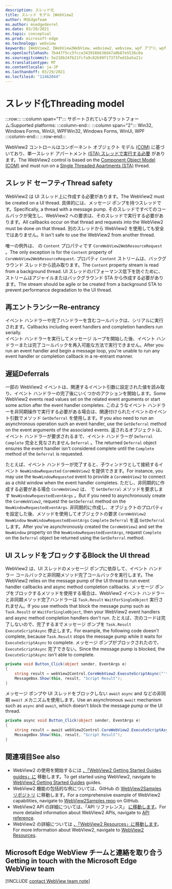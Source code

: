 ```yaml
---
description: スレッド化
title: スレッド モデル |WebView2
author: MSEdgeTeam
ms.author: msedgedevrel
ms.date: 03/29/2021
ms.topic: conceptual
ms.prod: microsoft-edge
ms.technology: webview
keywords: IWebView2、IWebView2WebView、webview2、webview、wpf アプリ、wpf、edge、ICoreWebView2、ICoreWebView2Host、ブラウザー コントロール、edge html
ms.openlocfilehash: 7b447f5cc5fcce3439166638d47a0b87e5536c0a
ms.sourcegitcommit: 5e218b24fb21fcfa9c82b99f17373fed1ba5a21c
ms.translationtype: MT
ms.contentlocale: ja-JP
ms.lasthandoff: 03/29/2021
ms.locfileid: "11462044"
---
```

# <a name="threading-model"></a><span data-ttu-id="7572f-104">スレッド化</span><span class="sxs-lookup"><span data-stu-id="7572f-104">Threading model</span></span> 

:::row:::
   :::column span="1":::
      <span data-ttu-id="7572f-105">サポートされているプラットフォーム:</span><span class="sxs-lookup"><span data-stu-id="7572f-105">Supported platforms:</span></span>
   :::column-end:::
   :::column span="2":::
      <span data-ttu-id="7572f-106">Win32, Windows Forms, WinUi, WPF</span><span class="sxs-lookup"><span data-stu-id="7572f-106">Win32, Windows Forms, WinUi, WPF</span></span>
   :::column-end:::
:::row-end:::  

<span data-ttu-id="7572f-107">WebView2 コントロールはコンポーネント オブジェクト モデル [(COM)][WindowsWin32ComTheComponentObjectModel] に基づいており、単一スレッド アパートメント [(STA) スレッドで実行する必要][WindowsWin32ComSingleThreadedApartments] があります。</span><span class="sxs-lookup"><span data-stu-id="7572f-107">The WebView2 control is based on the [Component Object Model (COM)][WindowsWin32ComTheComponentObjectModel] and must run on a [Single Threaded Apartments (STA)][WindowsWin32ComSingleThreadedApartments] thread.</span></span>  

## <a name="thread-safety"></a><span data-ttu-id="7572f-108">スレッド セーフティ</span><span class="sxs-lookup"><span data-stu-id="7572f-108">Thread safety</span></span>  

<span data-ttu-id="7572f-109">WebView2 は UI スレッド上に作成する必要があります。</span><span class="sxs-lookup"><span data-stu-id="7572f-109">The WebView2 must be created on a UI thread.</span></span>  <span data-ttu-id="7572f-110">具体的には、メッセージ ポンプを持つスレッドです。</span><span class="sxs-lookup"><span data-stu-id="7572f-110">Specifically, a thread with a message pump.</span></span>  <span data-ttu-id="7572f-111">そのスレッドですべてのコールバックが発生し、WebView2 への要求は、そのスレッドで実行する必要があります。</span><span class="sxs-lookup"><span data-stu-id="7572f-111">All callbacks occur on that thread and requests into the WebView2 must be done on that thread.</span></span>  <span data-ttu-id="7572f-112">別のスレッドから WebView2 を使用しても安全ではありません。</span><span class="sxs-lookup"><span data-stu-id="7572f-112">It isn't safe to use the WebView2 from another thread.</span></span>  

<span data-ttu-id="7572f-113">唯一の例外は、 の `Content` プロパティです `CoreWebView2WebResourceRequest` 。</span><span class="sxs-lookup"><span data-stu-id="7572f-113">The only exception is for the `Content` property of `CoreWebView2WebResourceRequest`.</span></span>  <span data-ttu-id="7572f-114">プロパティ `Content` ストリームは、バックグラウンド スレッドから読み取ります。</span><span class="sxs-lookup"><span data-stu-id="7572f-114">The `Content` property stream is read from a background thread.</span></span>  <span data-ttu-id="7572f-115">UI スレッドのパフォーマンス低下を防ぐために、ストリームはアジャイルまたはバックグラウンド STA から作成する必要があります。</span><span class="sxs-lookup"><span data-stu-id="7572f-115">The stream should be agile or be created from a background STA to prevent performance degradation to the UI thread.</span></span>  

## <a name="re-entrancy"></a><span data-ttu-id="7572f-116">再エントランシー</span><span class="sxs-lookup"><span data-stu-id="7572f-116">Re-entrancy</span></span>  

<span data-ttu-id="7572f-117">イベント ハンドラーや完了ハンドラーを含むコールバックは、シリアルに実行されます。</span><span class="sxs-lookup"><span data-stu-id="7572f-117">Callbacks including event handlers and completion handlers run serially.</span></span>  
<span data-ttu-id="7572f-118">イベント ハンドラーを実行してメッセージ ループを開始した後、イベント ハンドラーまたは完了コールバックを再入可能な方法で実行できません。</span><span class="sxs-lookup"><span data-stu-id="7572f-118">After you run an event handler and begin a message loop, you're unable to run any event handler or completion callback in a re-entrant manner.</span></span>  

## <a name="deferrals"></a><span data-ttu-id="7572f-119">遅延</span><span class="sxs-lookup"><span data-stu-id="7572f-119">Deferrals</span></span>  

<span data-ttu-id="7572f-120">一部の WebView2 イベントは、関連するイベント引数に設定された値を読み取り、イベント ハンドラーの完了後にいくつかのアクションを開始します。</span><span class="sxs-lookup"><span data-stu-id="7572f-120">Some WebView2 events read values set on the related event arguments or start some action after the event handler completes.</span></span>  <span data-ttu-id="7572f-121">このようなイベント ハンドラーを非同期操作で実行する必要がある場合は、関連付けられたイベントのイベント引数でメソッド `GetDeferral` を使用します。</span><span class="sxs-lookup"><span data-stu-id="7572f-121">If you also need to run an asynchronous operation such an event handler, use the `GetDeferral` method on the event arguments of the associated events.</span></span>  <span data-ttu-id="7572f-122">返されるオブジェクトは、イベント ハンドラーが要求されるまで、イベント ハンドラーが `Deferral` `Complete` 完全と見なされません `Deferral` 。</span><span class="sxs-lookup"><span data-stu-id="7572f-122">The returned `Deferral` object ensures the event handler isn't considered complete until the `Complete` method of the `Deferral` is requested.</span></span>  

<span data-ttu-id="7572f-123">たとえば、イベント ハンドラーが完了すると、子ウィンドウとして接続するイベント `NewWindowRequested` `CoreWebView2` を提供できます。</span><span class="sxs-lookup"><span data-stu-id="7572f-123">For instance, you may use the `NewWindowRequested` event to provide a `CoreWebView2` to connect as a child window when the event handler completes.</span></span>  <span data-ttu-id="7572f-124">ただし、非同期的に作成する必要がある場合 `CoreWebView2` は、 で `GetDeferral` メソッドを要求します `NewWindowRequestedEventArgs` 。</span><span class="sxs-lookup"><span data-stu-id="7572f-124">But if you need to asynchronously create the `CoreWebView2`, request the `GetDeferral` method on the `NewWindowRequestedEventArgs`.</span></span>  <span data-ttu-id="7572f-125">非同期的に作成し、オブジェクトのプロパティを設定した後、メソッドを使用してオブジェクトの要求 `CoreWebView2` `NewWindow` `NewWindowRequestedEventArgs` `Complete` `Deferral` を返 `GetDeferral` します。</span><span class="sxs-lookup"><span data-stu-id="7572f-125">After you've asynchronously created the `CoreWebView2` and set the `NewWindow` property on the `NewWindowRequestedEventArgs`, request `Complete` on the `Deferral` object be returned using the `GetDeferral` method.</span></span>  

## <a name="block-the-ui-thread"></a><span data-ttu-id="7572f-126">UI スレッドをブロックする</span><span class="sxs-lookup"><span data-stu-id="7572f-126">Block the UI thread</span></span>  

<span data-ttu-id="7572f-127">WebView2 は、UI スレッドのメッセージ ポンプに依存して、イベント ハンドラー コールバックと非同期メソッド完了コールバックを実行します。</span><span class="sxs-lookup"><span data-stu-id="7572f-127">The WebView2 relies on the message pump of the UI thread to run event handler callbacks and async method completion callbacks.</span></span>  <span data-ttu-id="7572f-128">メッセージ ポンプをブロックするメソッドを使用する場合は、WebView2 イベント ハンドラーと非同期メソッド完了ハンドラーは `Task.Result` `WaitForSingleObject` 実行されません。</span><span class="sxs-lookup"><span data-stu-id="7572f-128">If you use methods that block the message pump such as `Task.Result` or `WaitForSingleObject`, then your WebView2 event handlers and async method completion handlers don't run.</span></span>  <span data-ttu-id="7572f-129">たとえば、次のコードは完了しないので、完了するまでメッセージ ポンプを `Task.Result` `ExecuteScriptAsync` 停止します。</span><span class="sxs-lookup"><span data-stu-id="7572f-129">For example, the following code doesn't complete, because `Task.Result` stops the message pump while it waits for `ExecuteScriptAsync` to complete.</span></span>  <span data-ttu-id="7572f-130">メッセージ ポンプがブロックされたので、 `ExecuteScriptAsync` 完了できない。</span><span class="sxs-lookup"><span data-stu-id="7572f-130">Since the message pump is blocked, the `ExecuteScriptAsync` isn't able to complete.</span></span>   

```csharp
private void Button_Click(object sender, EventArgs e)
{
    string result = webView2Control.CoreWebView2.ExecuteScriptAsync("'test'").Result;
    MessageBox.Show(this, result, "Script Result");
}
```  

<span data-ttu-id="7572f-131">メッセージ ポンプや UI スレッドをブロックしない `await` `async` and などの非同期 `await` メカニズムを使用します。</span><span class="sxs-lookup"><span data-stu-id="7572f-131">Use an asynchronous `await` mechanism such as `async` and `await`, which doesn't block the message pump or the UI thread.</span></span>  

```csharp
private async void Button_Click(object sender, EventArgs e)
{
    string result = await webView2Control.CoreWebView2.ExecuteScriptAsync("'test'");
    MessageBox.Show(this, result, "Script Result");
}
```  

## <a name="see-also"></a><span data-ttu-id="7572f-132">関連項目</span><span class="sxs-lookup"><span data-stu-id="7572f-132">See also</span></span>  

*   <span data-ttu-id="7572f-133">WebView2 の使用を開始するには [、「WebView2 Getting Started Guides guides」に][Webview2IndexGettingStarted] 移動します。</span><span class="sxs-lookup"><span data-stu-id="7572f-133">To get started using WebView2, navigate to [WebView2 Getting Started Guides][Webview2IndexGettingStarted] guides.</span></span>  
*   <span data-ttu-id="7572f-134">WebView2 機能の包括的な例については、GitHub の [WebView2Samples リポジトリ][GithubMicrosoftedgeWebview2samples] に移動します。</span><span class="sxs-lookup"><span data-stu-id="7572f-134">For a comprehensive example of WebView2 capabilities, navigate to [WebView2Samples repo][GithubMicrosoftedgeWebview2samples] on GitHub.</span></span>  
*   <span data-ttu-id="7572f-135">WebView2 API の詳細については、「API リファレンス」 [に移動します][DotnetApiMicrosoftWebWebview2WpfWebview2]。</span><span class="sxs-lookup"><span data-stu-id="7572f-135">For more detailed information about WebView2 APIs, navigate to [API reference][DotnetApiMicrosoftWebWebview2WpfWebview2].</span></span>  
*   <span data-ttu-id="7572f-136">WebView2 の詳細については [、「WebView2 Resources」に移動します][Webview2IndexNextSteps]。</span><span class="sxs-lookup"><span data-stu-id="7572f-136">For more information about WebView2, navigate to [WebView2 Resources][Webview2IndexNextSteps].</span></span>  

## <a name="getting-in-touch-with-the-microsoft-edge-webview-team"></a><span data-ttu-id="7572f-137">Microsoft Edge WebView チームと連絡を取り合う</span><span class="sxs-lookup"><span data-stu-id="7572f-137">Getting in touch with the Microsoft Edge WebView team</span></span>  

[!INCLUDE [contact WebView team note](../includes/contact-webview-team-note.md)]  

<!-- links -->  

[Webview2IndexGettingStarted]: ../index.md#getting-started "はじめに - Microsoft Edge WebView2 |Microsoft Docs"  
[Webview2IndexNextSteps]: ../index.md#next-steps "次の手順 - Microsoft Edge WebView2 の概要|Microsoft Docs"  

[DotnetApiMicrosoftWebWebview2WpfWebview2]: /dotnet/api/microsoft.web.webview2.wpf.webview2 "WebView2 クラス | Microsoft Docs"  

[WindowsWin32ComSingleThreadedApartments]: /windows/win32/com/single-threaded-apartments "シングル スレッド アパートメント |Microsoft Docs"  
[WindowsWin32ComTheComponentObjectModel]: /windows/win32/com/the-component-object-model "Component オブジェクト モデル |Microsoft Docs"  

[GithubMicrosoftedgeWebview2samples]: https://github.com/MicrosoftEdge/WebView2Samples "WebView2 サンプル-MicrosoftEdge/WebView2Samples | GitHub"  
